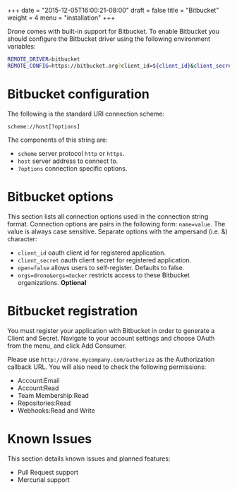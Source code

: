 +++
date = "2015-12-05T16:00:21-08:00"
draft = false
title = "Bitbucket"
weight = 4
menu = "installation"
+++

Drone comes with built-in support for Bitbucket. To enable Bitbucket you should configure the Bitbucket driver using the following environment variables:

```bash
REMOTE_DRIVER=bitbucket
REMOTE_CONFIG=https://bitbucket.org?client_id=${client_id}&client_secret=${client_secret}
```

# Bitbucket configuration

The following is the standard URI connection scheme:

```
scheme://host[?options]
```

The components of this string are:

* `scheme` server protocol `http` or `https`.
* `host` server address to connect to.
* `?options` connection specific options.

# Bitbucket options

This section lists all connection options used in the connection string format. Connection options are pairs in the following form: `name=value`. The value is always case sensitive. Separate options with the ampersand (i.e. &) character:

* `client_id` oauth client id for registered application.
* `client_secret` oauth client secret for registered application.
* `open=false` allows users to self-register. Defaults to false.
* `orgs=drone&orgs=docker` restricts access to these Bitbucket organizations. **Optional**

# Bitbucket registration

You must register your application with Bitbucket in order to generate a Client and Secret. Navigate to your account settings and choose OAuth from the menu, and click Add Consumer.

Please use `http://drone.mycompany.com/authorize` as the Authorization callback URL. You will also need to check the following permissions:

* Account:Email
* Account:Read
* Team Membership:Read
* Repositories:Read
* Webhooks:Read and Write

# Known Issues

This section details known issues and planned features:

* Pull Request support
* Mercurial support
